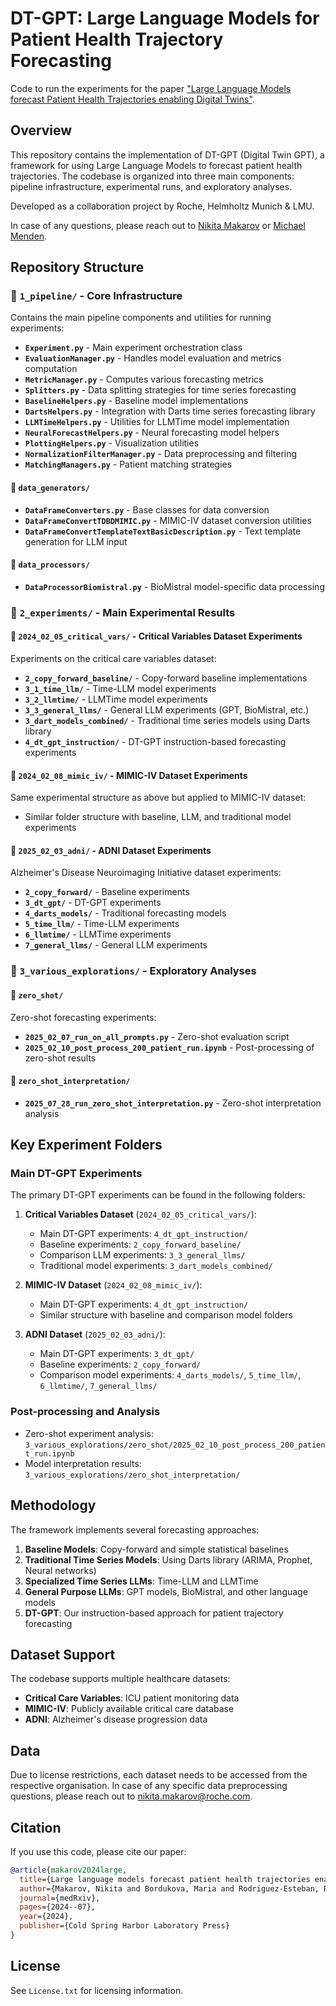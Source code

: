 
# DT-GPT: Large Language Models for Patient Health Trajectory Forecasting

Code to run the experiments for the paper ["Large Language Models forecast Patient Health Trajectories enabling Digital Twins"](https://www.medrxiv.org/content/10.1101/2024.07.05.24309957v2).

## Overview

This repository contains the implementation of DT-GPT (Digital Twin GPT), a framework for using Large Language Models to forecast patient health trajectories. The codebase is organized into three main components: pipeline infrastructure, experimental runs, and exploratory analyses.

Developed as a collaboration project by Roche, Helmholtz Munich & LMU.

In case of any questions, please reach out to [Nikita Makarov](nikita.makarov@roche.com) or [Michael Menden](michael.menden@unimelb.edu.au).

## Repository Structure

### 📁 `1_pipeline/` - Core Infrastructure
Contains the main pipeline components and utilities for running experiments:

- **`Experiment.py`** - Main experiment orchestration class
- **`EvaluationManager.py`** - Handles model evaluation and metrics computation
- **`MetricManager.py`** - Computes various forecasting metrics
- **`Splitters.py`** - Data splitting strategies for time series forecasting
- **`BaselineHelpers.py`** - Baseline model implementations
- **`DartsHelpers.py`** - Integration with Darts time series forecasting library
- **`LLMTimeHelpers.py`** - Utilities for LLMTime model implementation
- **`NeuralForecastHelpers.py`** - Neural forecasting model helpers
- **`PlottingHelpers.py`** - Visualization utilities
- **`NormalizationFilterManager.py`** - Data preprocessing and filtering
- **`MatchingManagers.py`** - Patient matching strategies

#### 📁 `data_generators/`
- **`DataFrameConverters.py`** - Base classes for data conversion
- **`DataFrameConvertTDBDMIMIC.py`** - MIMIC-IV dataset conversion utilities
- **`DataFrameConvertTemplateTextBasicDescription.py`** - Text template generation for LLM input

#### 📁 `data_processors/`
- **`DataProcessorBiomistral.py`** - BioMistral model-specific data processing

### 📁 `2_experiments/` - Main Experimental Results

#### 📁 `2024_02_05_critical_vars/` - Critical Variables Dataset Experiments
Experiments on the critical care variables dataset:
- **`2_copy_forward_baseline/`** - Copy-forward baseline implementations
- **`3_1_time_llm/`** - Time-LLM model experiments
- **`3_2_llmtime/`** - LLMTime model experiments  
- **`3_3_general_llms/`** - General LLM experiments (GPT, BioMistral, etc.)
- **`3_dart_models_combined/`** - Traditional time series models using Darts library
- **`4_dt_gpt_instruction/`** - DT-GPT instruction-based forecasting experiments

#### 📁 `2024_02_08_mimic_iv/` - MIMIC-IV Dataset Experiments
Same experimental structure as above but applied to MIMIC-IV dataset:
- Similar folder structure with baseline, LLM, and traditional model experiments

#### 📁 `2025_02_03_adni/` - ADNI Dataset Experiments
Alzheimer's Disease Neuroimaging Initiative dataset experiments:
- **`2_copy_forward/`** - Baseline experiments
- **`3_dt_gpt/`** - DT-GPT experiments
- **`4_darts_models/`** - Traditional forecasting models
- **`5_time_llm/`** - Time-LLM experiments
- **`6_llmtime/`** - LLMTime experiments
- **`7_general_llms/`** - General LLM experiments

### 📁 `3_various_explorations/` - Exploratory Analyses

#### 📁 `zero_shot/`
Zero-shot forecasting experiments:
- **`2025_02_07_run_on_all_prompts.py`** - Zero-shot evaluation script
- **`2025_02_10_post_process_200_patient_run.ipynb`** - Post-processing of zero-shot results

#### 📁 `zero_shot_interpretation/`
- **`2025_07_28_run_zero_shot_interpretation.py`** - Zero-shot interpretation analysis

## Key Experiment Folders

### Main DT-GPT Experiments
The primary DT-GPT experiments can be found in the following folders:

1. **Critical Variables Dataset** (`2024_02_05_critical_vars/`):
   - Main DT-GPT experiments: `4_dt_gpt_instruction/`
   - Baseline experiments: `2_copy_forward_baseline/`
   - Comparison LLM experiments: `3_3_general_llms/`
   - Traditional model experiments: `3_dart_models_combined/`

2. **MIMIC-IV Dataset** (`2024_02_08_mimic_iv/`):
   - Main DT-GPT experiments: `4_dt_gpt_instruction/`
   - Similar structure with baseline and comparison model folders

3. **ADNI Dataset** (`2025_02_03_adni/`):
   - Main DT-GPT experiments: `3_dt_gpt/`
   - Baseline experiments: `2_copy_forward/`
   - Comparison model experiments: `4_darts_models/`, `5_time_llm/`, `6_llmtime/`, `7_general_llms/`

### Post-processing and Analysis
- Zero-shot experiment analysis: `3_various_explorations/zero_shot/2025_02_10_post_process_200_patient_run.ipynb`
- Model interpretation results: `3_various_explorations/zero_shot_interpretation/`

## Methodology

The framework implements several forecasting approaches:

1. **Baseline Models**: Copy-forward and simple statistical baselines
2. **Traditional Time Series Models**: Using Darts library (ARIMA, Prophet, Neural networks)
3. **Specialized Time Series LLMs**: Time-LLM and LLMTime
4. **General Purpose LLMs**: GPT models, BioMistral, and other language models
5. **DT-GPT**: Our instruction-based approach for patient trajectory forecasting

## Dataset Support

The codebase supports multiple healthcare datasets:
- **Critical Care Variables**: ICU patient monitoring data
- **MIMIC-IV**: Publicly available critical care database
- **ADNI**: Alzheimer's disease progression data

## Data

Due to license restrictions, each dataset needs to be accessed from the respective organisation. In case of any specific data preprocessing questions, please reach out to [nikita.makarov@roche.com](nikita.makarov@roche.com).

## Citation

If you use this code, please cite our paper:
```bibtex
@article{makarov2024large,
  title={Large language models forecast patient health trajectories enabling digital twins},
  author={Makarov, Nikita and Bordukova, Maria and Rodriguez-Esteban, Raul and Schmich, Fabian and Menden, Michael P},
  journal={medRxiv},
  pages={2024--07},
  year={2024},
  publisher={Cold Spring Harbor Laboratory Press}
}
```

## License

See `License.txt` for licensing information.